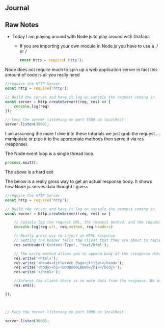 ## Journal

## Raw Notes

- Today I am playing around with Node.js to play around with Grafana

	- If you are importing your own module in Node.js you have to use a ./ or /
		```javascript
		const http = require('http');		
		```

Node does not require much to spin up a web application server in fact this amount of code is all you really need

```javascript
//require the HTTP Server
const http = require('http');

// Build the server and have it log on sonsole the request coming in
const server = http.createServer((req, res) => {
	console.log(req)
});

// Keep the server listening on port 3000 on localhost
server.listen(3000);
```

I am assuming the more I dive into these tutorials we just grab the request ... manipulate or pipe it to the appropriate methods then serve it via res (response).

The Node event loop is a single thread loop.

```javascript
process.exit();
```

The above is a hard exit

The below is a really gross way to get an actual response body. It shows how Node.js serves data thought I guess

```Javascript
//require the HTTP Server
const http = require('http'); 

// Build the server and have it log on sonsole the request coming in
const server = http.createServer((req, res) => {

	// Console log the request URL, the request method, and the request headers
	console.log(req.url, req.method, req.headers)

	// Really gross way to inject an HTML response
	// Setting the header tells the client that they are about to recieve HTML
	res.setHeader('Content-Type', 'text/html');

	// The write method allows you to append body of the rresponse data
	res.write('<html>');
	res.write('<head><title>Web Page</title></head>');
	res.write('<body><h1>TOOODOOOLOOOO</h1></body>');
	res.write('</html>');

	//Informs the client there is no more data from the response. We are done
	res.end();

});

  

// Keep the server listening on port 3000 on localhost

server.listen(3000);
```


